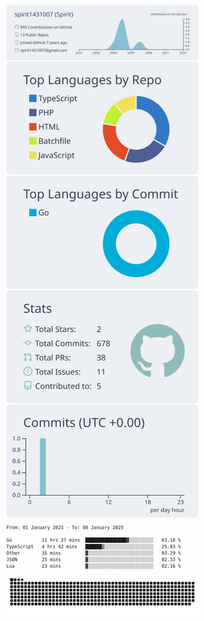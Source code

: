 [![](https://raw.githubusercontent.com/spirit1431007/spirit1431007/master/profile-summary-card-output/nord_bright/0-profile-details.svg)](https://git.io/spiritx)
[![](https://raw.githubusercontent.com/spirit1431007/spirit1431007/master/profile-summary-card-output/nord_bright/1-repos-per-language.svg)](https://git.io/spiritx) [![](https://raw.githubusercontent.com/spirit1431007/spirit1431007/master/profile-summary-card-output/nord_bright/2-most-commit-language.svg)](https://git.io/spiritx)
[![](https://raw.githubusercontent.com/spirit1431007/spirit1431007/master/profile-summary-card-output/nord_bright/3-stats.svg)](https://git.io/spiritx) [![](https://raw.githubusercontent.com/spirit1431007/spirit1431007/master/profile-summary-card-output/nord_bright/4-productive-time.svg)](https://git.io/spiritx)

<!--START_SECTION:waka-->

```txt
From: 01 January 2025 - To: 08 January 2025

Go           11 hrs 27 mins  ███████████████▓░░░░░░░░░   63.18 %
TypeScript   4 hrs 42 mins   ██████▒░░░░░░░░░░░░░░░░░░   25.93 %
Other        35 mins         ▓░░░░░░░░░░░░░░░░░░░░░░░░   03.29 %
JSON         25 mins         ▓░░░░░░░░░░░░░░░░░░░░░░░░   02.33 %
Lua          23 mins         ▓░░░░░░░░░░░░░░░░░░░░░░░░   02.16 %
```

<!--END_SECTION:waka-->

![contribution](https://github.com/spirit1431007/spirit1431007/blob/output/github-contribution-grid-snake.svg)
